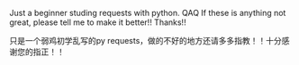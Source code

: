 Just a beginner studing requests with python. QAQ
If these is anything not great, please tell me to make it better!! Thanks!!

只是一个弱鸡初学乱写的py requests，做的不好的地方还请多多指教！！十分感谢您的指正！！
